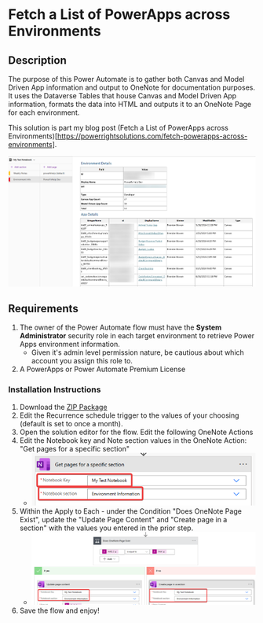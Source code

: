 # Fetch a List of PowerApps across Environments

## Description

The purpose of this Power Automate  is to gather both Canvas and Model Driven App information and output to OneNote for documentation purposes. It uses the Dataverse Tables that house Canvas and Model Driven App information, formats the data into HTML and outputs it to an OneNote Page for each environment.

This solution is part my blog post (Fetch a List of PowerApps across Environments)[https://powerrightsolutions.com/fetch-powerapps-across-environments].

![OneNote Output](assets/OneNoteOutput.png)

## Requirements

1. The owner of the Power Automate flow must have the **System Administrator** security role in each target environment to retrieve Power Apps environment information.
    -  Given it's admin level permission nature, be cautious about which account you assign this role to.
2. A PowerApps or Power Automate Premium License


### Installation Instructions

1. Download the [ZIP Package](GetCanvasandModelDrivenAppInfo_20250630225304.zip)
2. Edit the Recurrence schedule trigger to the values of your choosing (default is set to once a month).
3. Open the solution editor for the flow. Edit the following OneNote Actions
4. Edit the Notebook key and Note section values in the OneNote Action: "Get pages for a specific section"
    - ![Action 1](assets/OneNoteActionUpdate1.png)
5. Within the Apply to Each - under the Condition "Does OneNote Page Exist", update the "Update Page Content" and "Create page in a section" with the values you entered in the prior step.
    - ![Action 2](assets/OneNoteActionUpdate2.png)
6. Save the flow and enjoy!


